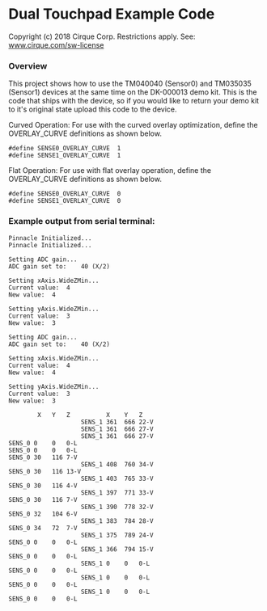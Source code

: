 # Dual Touchpad Example Code

Copyright (c) 2018 Cirque Corp. Restrictions apply. See: www.cirque.com/sw-license

### Overview

This project shows how to use the TM040040 (Sensor0) and TM035035 (Sensor1)
devices at the same time on the DK-000013 demo kit. This is the code that ships
with the device, so if you would like to return your demo kit to it's original
state upload this code to the device. 

Curved Operation:
    For use with the curved overlay optimization, define the OVERLAY_CURVE
    definitions as shown below.

    #define SENSE0_OVERLAY_CURVE  1
    #define SENSE1_OVERLAY_CURVE  1

Flat Operation:
    For use with flat overlay operation, define the OVERLAY_CURVE definitions as
    shown below.

    #define SENSE0_OVERLAY_CURVE  0
    #define SENSE1_OVERLAY_CURVE  0

### Example output from serial terminal:

    Pinnacle Initialized...
    Pinnacle Initialized...

    Setting ADC gain...
    ADC gain set to:	40 (X/2)

    Setting xAxis.WideZMin...
    Current value:	4
    New value:	4

    Setting yAxis.WideZMin...
    Current value:	3
    New value:	3

    Setting ADC gain...
    ADC gain set to:	40 (X/2)

    Setting xAxis.WideZMin...
    Current value:	4
    New value:	4

    Setting yAxis.WideZMin...
    Current value:	3
    New value:	3

            X	Y	Z	       X	Y	Z
                        SENS_1 361	666	22-V
                        SENS_1 361	666	27-V
                        SENS_1 361	666	27-V
    SENS_0 0	0	0-L
    SENS_0 0	0	0-L
    SENS_0 30	116	7-V
                        SENS_1 408	760	34-V
    SENS_0 30	116	13-V
                        SENS_1 403	765	33-V
    SENS_0 30	116	4-V
                        SENS_1 397	771	33-V
    SENS_0 30	116	7-V
                        SENS_1 390	778	32-V
    SENS_0 32	104	6-V
                        SENS_1 383	784	28-V
    SENS_0 34	72	7-V
                        SENS_1 375	789	24-V
    SENS_0 0	0	0-L
                        SENS_1 366	794	15-V
    SENS_0 0	0	0-L
                        SENS_1 0	0	0-L
    SENS_0 0	0	0-L
                        SENS_1 0	0	0-L
    SENS_0 0	0	0-L
                        SENS_1 0	0	0-L
    SENS_0 0	0	0-L
